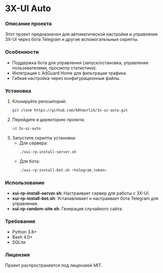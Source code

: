 
# 3X-UI Auto

### Описание проекта

Этот проект предназначен для автоматической настройки и управления 3X-UI через бота Telegram и другие вспомогательные скрипты.

### Особенности
- Поддержка бота для управления (запуск/остановка, управление пользователями, просмотр статистики).
- Интеграция с AdGuard Home для фильтрации трафика.
- Гибкая настройка через конфигурационные файлы.

### Установка

1. Клонируйте репозиторий:
   ```bash
   git clone https://github.com/k0tmurlik/3x-ui-auto.git
   ```
2. Перейдите в директорию проекта:
   ```bash
   cd 3x-ui-auto
   ```
3. Запустите скрипты установки:
   - Для сервера:
     ```bash
     ./xui-rp-install-server.sh
     ```
   - Для бота:
     ```bash
     ./xui-rp-install-bot.sh <telegram_token>
     ```

### Использование

- **xui-rp-install-server.sh**: Настраивает сервер для работы с 3X-UI.
- **xui-rp-install-bot.sh**: Устанавливает и настраивает бота Telegram для управления.
- **xui-rp-random-site.sh**: Генерация случайного сайта.

### Требования

- Python 3.8+
- Bash 4.0+
- SQLite

### Лицензия

Проект распространяется под лицензией MIT.
